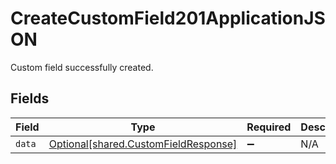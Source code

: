 # CreateCustomField201ApplicationJSON

Custom field successfully created.


## Fields

| Field                                                                              | Type                                                                               | Required                                                                           | Description                                                                        |
| ---------------------------------------------------------------------------------- | ---------------------------------------------------------------------------------- | ---------------------------------------------------------------------------------- | ---------------------------------------------------------------------------------- |
| `data`                                                                             | [Optional[shared.CustomFieldResponse]](../../models/shared/customfieldresponse.md) | :heavy_minus_sign:                                                                 | N/A                                                                                |